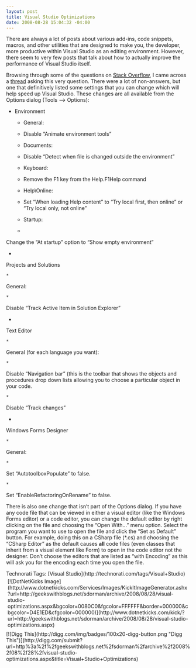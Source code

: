 ```yaml
---
layout: post
title: Visual Studio Optimizations
date: 2008-08-28 15:04:32 -04:00
---
```


There are always a lot of posts about various add-ins, code snippets, macros, and other utilities that are designed to make you, the developer, more productive within Visual Studio as an editing environment. However, there seem to very few posts that talk about how to actually improve the performance of Visual Studio itself.

Browsing through some of the questions on [Stack Overflow](http://www.stackoverflow.com), I came across a [thread](http://beta.stackoverflow.com/questions/8440/visual-studio-optimizations) asking this very question. There were a lot of non-answers, but one that definitively listed some settings that you can change which will help speed up Visual Studio. These changes are all available from the Options dialog (Tools –> Options):

*   Environment      

    *   General:          

    *   Disable “Animate environment tools”        
    *   Documents:          

    *   Disable “Detect when file is changed outside the environment”        
    *   Keyboard:          

    *   Remove the F1 key from the Help.F1Help command        
    *   Help\Online:          

    *   Set “When loading Help content” to “Try local first, then online” or “Try local only, not online”        
    *   Startup:          

    *   

Change the “At startup” option to “Show empty environment”

*   

Projects and Solutions

    *   

General:

    *   

Disable “Track Active Item in Solution Explorer”

*   

Text Editor

    *   

General (for each language you want):

    *   

Disable “Navigation bar” (this is the toolbar that shows the objects and procedures drop down lists allowing you to choose a particular object in your code.

    *   

Disable “Track changes”

*   

Windows Forms Designer

    *   

General:

    *   

Set “AutotoolboxPopulate” to false.

    *   

Set “EnableRefactoringOnRename” to false.

There is also one change that isn’t part of the Options dialog. If you have any code file that can be viewed in either a visual editor (like the Windows Forms editor) or a code editor, you can change the default editor by right clicking on the file and choosing the “Open With…” menu option. Select the program you want to use to open the file and click the “Set as Default” button. For example, doing this on a CSharp file (*.cs) and choosing the “CSharp Editor” as the default causes **all** code files (even classes that inherit from a visual element like Form) to open in the code editor not the designer. Don’t choose the editors that are listed as “with Encoding” as this will ask you for the encoding each time you open the file.
  <div style="padding-bottom: 0px; margin: 0px; padding-left: 0px; padding-right: 0px; display: inline; float: none; padding-top: 0px" id="scid:0767317B-992E-4b12-91E0-4F059A8CECA8:990e79b2-c307-487c-945b-a80ba6d74a28" class="wlWriterSmartContent">Technorati Tags: [Visual Studio](http://technorati.com/tags/Visual+Studio)</div><div class="wlWriterHeaderFooter" style="text-align:left; margin:0px; padding:4px 4px 4px 4px;">[![DotNetKicks Image](http://www.dotnetkicks.com/Services/Images/KickItImageGenerator.ashx?url=http://geekswithblogs.net/sdorman/archive/2008/08/28/visual-studio-optimizations.aspx&bgcolor=0080C0&fgcolor=FFFFFF&border=000000&cbgcolor=D4E1ED&cfgcolor=000000)](http://www.dotnetkicks.com/kick/?url=http://geekswithblogs.net/sdorman/archive/2008/08/28/visual-studio-optimizations.aspx)</div><div class="wlWriterHeaderFooter" style="text-align:left; margin:0px; padding:4px 0px 4px 0px;">[![Digg This](http://digg.com/img/badges/100x20-digg-button.png "Digg This")](http://digg.com/submit?url=http%3a%2f%2fgeekswithblogs.net%2fsdorman%2farchive%2f2008%2f08%2f28%2fvisual-studio-optimizations.aspx&title=Visual+Studio+Optimizations)</div>
